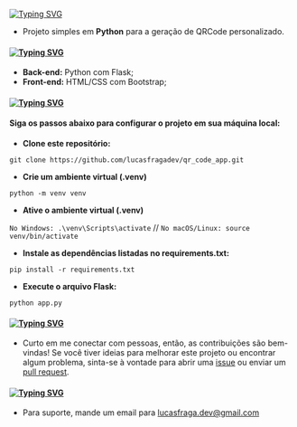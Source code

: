 [![Typing SVG](https://readme-typing-svg.demolab.com?font=New+Amsterdam&size=25&duration=2000&pause=4000&color=FFFFFF&background=000000&center=true&vCenter=true&width=435&lines=Gerador+de+QR+Code+personalizado+Com+Flask)](https://git.io/typing-svg)

- Projeto simples em **Python** para a geração de QRCode personalizado.

#### [![Typing SVG](https://readme-typing-svg.demolab.com?font=New+Amsterdam&size=25&duration=2000&pause=4000&color=FFFFFF&background=000000&center=true&vCenter=true&width=435&lines=Stack+utilizada)](https://git.io/typing-svg)

- **Back-end:** Python com Flask;
- **Front-end:** HTML/CSS com Bootstrap;

#### [![Typing SVG](https://readme-typing-svg.demolab.com?font=New+Amsterdam&size=25&duration=2000&pause=4000&color=FFFFFF&background=000000&center=true&vCenter=true&width=435&lines=Instala%C3%A7%C3%A3o)](https://git.io/typing-svg)

#### Siga os passos abaixo para configurar o projeto em sua máquina local:

- **Clone este repositório:**

` git clone https://github.com/lucasfragadev/qr_code_app.git `

- **Crie um ambiente virtual (.venv)**

` python -m venv venv `

- **Ative o ambiente virtual (.venv)**

` No Windows: .\venv\Scripts\activate ` //
` No macOS/Linux: source venv/bin/activate `

- **Instale as dependências listadas no requirements.txt:**

` pip install -r requirements.txt `

- **Execute o arquivo Flask:**

` python app.py `


#### [![Typing SVG](https://readme-typing-svg.demolab.com?font=New+Amsterdam&size=25&duration=2000&pause=4000&color=FFFFFF&background=000000&center=true&vCenter=true&width=435&lines=Contribui%C3%A7%C3%B5es)](https://git.io/typing-svg)

- Curto em me conectar com pessoas, então, as contribuições são bem-vindas! Se você tiver ideias para melhorar este projeto ou encontrar algum problema, sinta-se à vontade para abrir uma [issue](https://github.com/lucasfragadev/qr-code-app/issues) ou enviar um [pull request](https://github.com/lucasfragadev/qr-code-app/pulls).

#### [![Typing SVG](https://readme-typing-svg.demolab.com?font=New+Amsterdam&size=25&duration=2000&pause=4000&color=FFFFFF&background=000000&center=true&vCenter=true&width=435&lines=Suporte)](https://git.io/typing-svg)

- Para suporte, mande um email para [lucasfraga.dev@gmail.com](mailto:lucasfraga.dev@gmail.com)